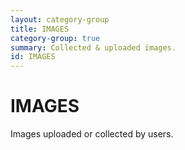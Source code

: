 ```yaml
---
layout: category-group
title: IMAGES
category-group: true
summary: Collected & uploaded images.
id: IMAGES
---
```


# IMAGES

Images uploaded or collected by users.
